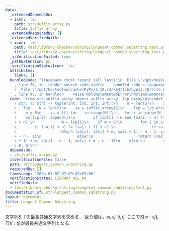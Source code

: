```yaml
---
data:
  _extendedDependsOn:
  - icon: ':x:'
    path: str/suffix_array.py
    title: Suffix array
  _extendedRequiredBy: []
  _extendedVerifiedWith:
  - icon: ':x:'
    path: test/library_checker/string/longeset_common_substring.test.py
    title: test/library_checker/string/longeset_common_substring.test.py
  _isVerificationFailed: true
  _pathExtension: py
  _verificationStatusIcon: ':x:'
  attributes:
    links: []
  bundledCode: "Traceback (most recent call last):\n  File \"/opt/hostedtoolcache/PyPy/3.10.14/x64/lib/pypy3.10/site-packages/onlinejudge_verify/documentation/build.py\"\
    , line 76, in _render_source_code_stat\n    bundled_code = language.bundle(\n\
    \  File \"/opt/hostedtoolcache/PyPy/3.10.14/x64/lib/pypy3.10/site-packages/onlinejudge_verify/languages/python.py\"\
    , line 96, in bundle\n    raise NotImplementedError\nNotImplementedError\n"
  code: "from str.suffix_array import suffix_array, lcp_array\n\n\ndef find_lcs_idx(S:\
    \ str, T: str) -> tuple[int, int, int, int]:\n    n = len(S)\n    S = S + \"_\"\
    \ + T\n    N = len(S)\n    sa = suffix_array(S)\n    lcp = lcp_array(S, sa)\n\n\
    \    m = 0\n    vs = [[] for _ in range(N)]\n    for i in range(N - 1):\n    \
    \    vs[lcp[i]].append(i)\n        if lcp[i] > m and (sa[i] < n) != (sa[i + 1]\
    \ < n):\n            m = lcp[i]\n    if m > 0:\n        for i in vs[m]:\n    \
    \        if (sa[i] < n) != (sa[i + 1] < n):\n                if sa[i] < n:\n \
    \                   return (sa[i], sa[i] + m, sa[i + 1] - n - 1, sa[i + 1] + m\
    \ - n - 1)\n                else:\n                    return (sa[i + 1], sa[i\
    \ + 1] + m, sa[i] - n - 1, sa[i] + m - n - 1)\n    else:\n        return (0, 0,\
    \ 0, 0)\n"
  dependsOn:
  - str/suffix_array.py
  isVerificationFile: false
  path: str/longest_common_substring.py
  requiredBy: []
  timestamp: '2024-07-02 07:09:42+09:00'
  verificationStatus: LIBRARY_ALL_WA
  verifiedWith:
  - test/library_checker/string/longeset_common_substring.test.py
documentation_of: str/longest_common_substring.py
layout: document
title: Longest Common Substring
---
```


文字列$S, T$の最長共通文字列を求める．
返り値は，$si, sj, ti, tj$. ここで$S[si: sj], T[ti: tj]$が最長共通文字列となる.